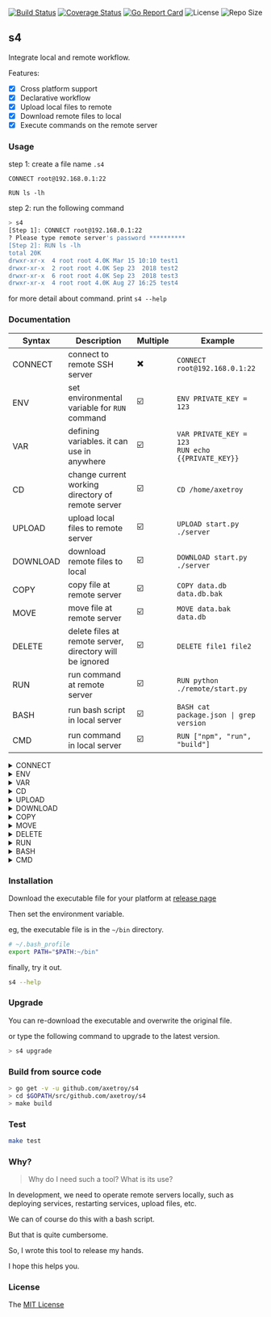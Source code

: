 [![Build Status](https://travis-ci.com/axetroy/s4.svg?branch=master)](https://travis-ci.com/axetroy/s4)
[![Coverage Status](https://coveralls.io/repos/github/axetroy/s4/badge.svg?branch=master)](https://coveralls.io/github/axetroy/s4?branch=master)
[![Go Report Card](https://goreportcard.com/badge/github.com/axetroy/s4)](https://goreportcard.com/report/github.com/axetroy/s4)
![License](https://img.shields.io/github/license/axetroy/s4.svg)
![Repo Size](https://img.shields.io/github/repo-size/axetroy/s4.svg)

## s4

Integrate local and remote workflow.

Features:

- [x] Cross platform support
- [x] Declarative workflow
- [x] Upload local files to remote
- [x] Download remote files to local
- [x] Execute commands on the remote server

### Usage

step 1: create a file name `.s4`

```s4
CONNECT root@192.168.0.1:22

RUN ls -lh
```

step 2: run the following command

```bash
> s4
[Step 1]: CONNECT root@192.168.0.1:22
? Please type remote server's password **********
[Step 2]: RUN ls -lh
total 20K
drwxr-xr-x  4 root root 4.0K Mar 15 10:10 test1
drwxr-xr-x  2 root root 4.0K Sep 23  2018 test2
drwxr-xr-x  6 root root 4.0K Sep 23  2018 test3
drwxr-xr-x  4 root root 4.0K Aug 27 16:25 test4
```

for more detail about command. print `s4 --help`

### Documentation

| Syntax   | Description                                              | Multiple | Example                                                |
| -------- | -------------------------------------------------------- | -------- | ------------------------------------------------------ |
| CONNECT  | connect to remote SSH server                             | ✖️       | `CONNECT root@192.168.0.1:22`                          |
| ENV      | set environmental variable for `RUN` command             | ☑️       | `ENV PRIVATE_KEY = 123`                                |
| VAR      | defining variables. it can use in anywhere               | ☑️       | `VAR PRIVATE_KEY = 123`<br/>`RUN echo {{PRIVATE_KEY}}` |
| CD       | change current working directory of remote server        | ☑️       | `CD /home/axetroy`                                     |
| UPLOAD   | upload local files to remote server                      | ☑️       | `UPLOAD start.py ./server`                             |
| DOWNLOAD | download remote files to local                           | ☑️       | `DOWNLOAD start.py ./server`                           |
| COPY     | copy file at remote server                               | ☑️       | `COPY data.db data.db.bak`                             |
| MOVE     | move file at remote server                               | ☑️       | `MOVE data.bak data.db`                                |
| DELETE   | delete files at remote server, directory will be ignored | ☑️       | `DELETE file1 file2`                                   |
| RUN      | run command at remote server                             | ☑️       | `RUN python ./remote/start.py`                         |
| BASH     | run bash script in local server                          | ☑️       | `BASH cat package.json \| grep version`                |
| CMD      | run command in local server                              | ☑️       | `RUN ["npm", "run", "build"]`                          |

<details><summary>CONNECT</summary>

connect to remote SSH server. Its format should be `username@address:port`

eg `CONNECT root@192.168.0.1:22`

</details>

<details><summary>ENV</summary>

set environmental variable for `RUN` command

eg `ENV PRIVATE_KEY = 123`

</details>

<details><summary>VAR</summary>

defining variables. It has 3 ways to define it.

### Set string literals

Its format is this `VAR {key} = {value}`

```s4
VAR PRIVATE_KEY = 123

RUN echo {{PRIVATE_KEY}}
```

### Set environmental variable

Its format is this `VAR {key} = ${envKey}:{tag}`

`tag` can be `local`/`remote`. Used to specify to get local/remote environment variables

```s4
VAR GOPATH_LOCAL = $GOPATH:local

VAR GOPATH_REMOTE = $GOPATH:remote

BASH echo "local GOPATH: {{GOPATH_LOCAL}}"
RUN echo "remote GOPATH: {{GOPATH_REMOTE}}"
```

### Set stdout from execute the command line

Its format is this `VAR {key} <= {bashCommand}`.

This will execute command at remote and set stdout to variable.

or use the format `VAR {key} <= ["{command}", "{argument1}", "{argument2}"]`. It will run in local

```s4
VAR GO_VERSION_LOCAL <= ["go", "version"]

VAR GO_VERSION_REMOTE <= go version

BASH echo "local version: {{GO_VERSION_LOCAL}}"
RUN echo "remote version: {{GO_VERSION_REMOTE}}"
```

```s4
VAR PRIVATE_KEY = 123
ENV PRIVATE_KEY = {{PRIVATE_KEY}}
RUN echo {{PRIVATE_KEY}}
```

</details>

<details><summary>CD</summary>

change current working directory of remote server

eg `CD /home/axetroy`

If the directory does not exist, an error will be thrown

This will affect all operations on the remote server, including upload/download/run commands, etc.

</details>

<details><summary>UPLOAD</summary>

upload local files to remote server

eg `UPLOAD start.py ./server`

It required at least two parameters. The last parameter is the remote server's directory where should be uploaded.

The rest of the parameters are local files path.

</details>

<details><summary>DOWNLOAD</summary>

download remote files to local

eg `DOWNLOAD start.py ./server`

It required at least two parameters. The last parameter is the local directory where should be downloaded.

The rest of the parameters are remote files path.

</details>

<details><summary>COPY</summary>

copy file at remote server

eg `COPY data.db data.db.bak`

</details>

<details><summary>MOVE</summary>

move file at remote server

eg `MOVE data.db data.db.bak`

</details>

<details><summary>DELETE</summary>

delete files at remote server, for security, Linux dangerous directories will be ignored

eg `DELETE file1 file2`

</details>

<details><summary>RUN</summary>

run command at remote server

eg `RUN python ./remote/start.py`

It supports multi-line wrap

```s4
RUN npm version \
    && npm run build \
    && npm run test \
    && npm run publish
```

</details>

<details><summary>BASH</summary>

run command in local

eg `RUN python ./local/start.py`

It supports multi-line wrap

```s4
RUN npm version \
    && npm run build \
    && npm run test \
    && npm run publish
```

</details>

<details><summary>CMD</summary>

run command in local

eg `RUN ["npm", "run", "build"]`

It supports multi-line wrap

</details>

### Installation

Download the executable file for your platform at [release page](https://github.com/axetroy/s4/releases)

Then set the environment variable.

eg, the executable file is in the `~/bin` directory.

```bash
# ~/.bash_profile
export PATH="$PATH:~/bin"
```

finally, try it out.

```bash
s4 --help
```

### Upgrade

You can re-download the executable and overwrite the original file.

or type the following command to upgrade to the latest version.

```bash
> s4 upgrade
```

### Build from source code

```bash
> go get -v -u github.com/axetroy/s4
> cd $GOPATH/src/github.com/axetroy/s4
> make build
```

### Test

```bash
make test
```

### Why?

> Why do I need such a tool?
> What is its use?

In development, we need to operate remote servers locally, such as deploying services, restarting services, upload files, etc.

We can of course do this with a bash script.

But that is quite cumbersome.

So, I wrote this tool to release my hands.

I hope this helps you.

### License

The [MIT License](https://github.com/axetroy/s4/blob/master/LICENSE)
